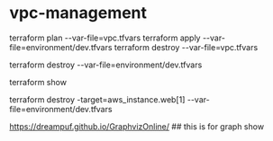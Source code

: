# vpc-management
terraform plan --var-file=vpc.tfvars
terraform apply --var-file=environment/dev.tfvars
terraform destroy --var-file=vpc.tfvars

terraform destroy --var-file=environment/dev.tfvars

terraform show 

terraform destroy -target=aws_instance.web[1] --var-file=environment/dev.tfvars

https://dreampuf.github.io/GraphvizOnline/  ## this is for graph show 